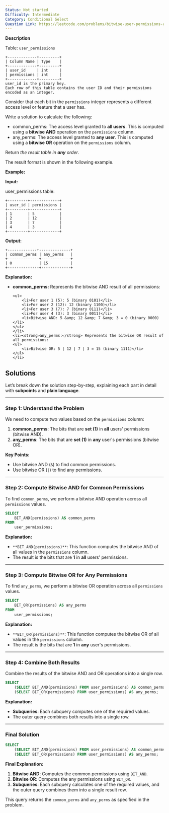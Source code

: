 ```yaml
---
Status: Not started
Difficulty: Intermediate
Category: Conditional Select
Question Link: https://leetcode.com/problems/bitwise-user-permissions-analysis
---
```

**Description**

Table: `user_permissions`

```Plain
+-------------+---------+
| Column Name | Type    |
+-------------+---------+
| user_id     | int     |
| permissions | int     |
+-------------+---------+
user_id is the primary key.
Each row of this table contains the user ID and their permissions encoded as an integer.
```

Consider that each bit in the `permissions` integer represents a different access level or feature that a user has.

Write a solution to calculate the following:

- common_perms: The access level granted to **all users**. This is computed using a **bitwise AND** operation on the `permissions` column.
- any_perms: The access level granted to **any user**. This is computed using a **bitwise OR** operation on the `permissions` column.

Return _the result table in **any** order_.

The result format is shown in the following example.

**Example:**

**Input:**

user_permissions table:

```Plain
+---------+-------------+
| user_id | permissions |
+---------+-------------+
| 1       | 5           |
| 2       | 12          |
| 3       | 7           |
| 4       | 3           |
+---------+-------------+
```

**Output:**

```Plain
+-------------+--------------+
| common_perms | any_perms   |
+--------------+-------------+
| 0            | 15          |
+--------------+-------------+
```

**Explanation:**

- **common_perms:** Represents the bitwise AND result of all permissions:
    
    ```Plain
    <ul>
    	<li>For user 1 (5): 5 (binary 0101)</li>
    	<li>For user 2 (12): 12 (binary 1100)</li>
    	<li>For user 3 (7): 7 (binary 0111)</li>
    	<li>For user 4 (3): 3 (binary 0011)</li>
    	<li>Bitwise AND: 5 &amp; 12 &amp; 7 &amp; 3 = 0 (binary 0000)</li>
    </ul>
    </li>
    <li><strong>any_perms:</strong> Represents the bitwise OR result of all permissions:
    <ul>
    	<li>Bitwise OR: 5 | 12 | 7 | 3 = 15 (binary 1111)</li>
    </ul>
    </li>
    ```
    

## Solutions

Let’s break down the solution step-by-step, explaining each part in detail with **subpoints** and **plain language**.

---

### **Step 1: Understand the Problem**

We need to compute two values based on the `permissions` column:

1. **common_perms**: The bits that are **set (1)** in **all** users' permissions (bitwise AND).
2. **any_perms**: The bits that are **set (1)** in **any** user's permissions (bitwise OR).

**Key Points:**

- Use bitwise AND (`&`) to find common permissions.
- Use bitwise OR (`|`) to find any permissions.

---

### **Step 2: Compute Bitwise AND for Common Permissions**

To find `common_perms`, we perform a bitwise AND operation across all `permissions` values.

```SQL
SELECT
    BIT_AND(permissions) AS common_perms
FROM
    user_permissions;
```

**Explanation:**

- `**BIT_AND(permissions)**`: This function computes the bitwise AND of all values in the `permissions` column.
- The result is the bits that are **1** in **all** users' permissions.

---

### **Step 3: Compute Bitwise OR for Any Permissions**

To find `any_perms`, we perform a bitwise OR operation across all `permissions` values.

```SQL
SELECT
    BIT_OR(permissions) AS any_perms
FROM
    user_permissions;
```

**Explanation:**

- `**BIT_OR(permissions)**`: This function computes the bitwise OR of all values in the `permissions` column.
- The result is the bits that are **1** in **any** user's permissions.

---

### **Step 4: Combine Both Results**

Combine the results of the bitwise AND and OR operations into a single row.

```SQL
SELECT
    (SELECT BIT_AND(permissions) FROM user_permissions) AS common_perms,
    (SELECT BIT_OR(permissions) FROM user_permissions) AS any_perms;
```

**Explanation:**

- **Subqueries**: Each subquery computes one of the required values.
- The outer query combines both results into a single row.

---

### **Final Solution**

```SQL
SELECT
    (SELECT BIT_AND(permissions) FROM user_permissions) AS common_perms,
    (SELECT BIT_OR(permissions) FROM user_permissions) AS any_perms;
```

**Final Explanation:**

1. **Bitwise AND**: Computes the common permissions using `BIT_AND`.
2. **Bitwise OR**: Computes the any permissions using `BIT_OR`.
3. **Subqueries**: Each subquery calculates one of the required values, and the outer query combines them into a single result row.

This query returns the `common_perms` and `any_perms` as specified in the problem.